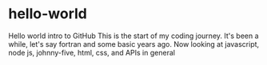 # hello-world
Hello world intro to GitHub
This is the start of my coding journey. It's been a while, let's say fortran and some basic years ago. Now looking at javascript, node js, johnny-five, html, css, and APIs in general
